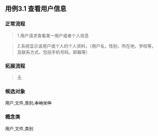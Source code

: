 ## 用例3.1 查看用户信息

### 正常流程

>1.用户请求查看某一用户或者个人信息

>2.系统显示该用户或个人的个人资料，（用户名，性别，所在地，学校等，及联系方式，包括手机号码，邮箱等）

### 拓展流程

>无

### 候选对象

用户,文件,类别,~~本地文件~~


### 概念类

用户,文件,类别


